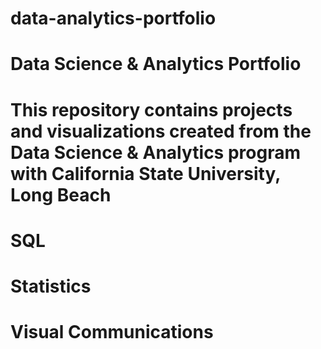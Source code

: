 # data-analytics-portfolio
# Data Science & Analytics Portfolio
# This repository contains projects and visualizations created from the Data Science & Analytics program with California State University, Long Beach
# SQL
# Statistics
# Visual Communications
